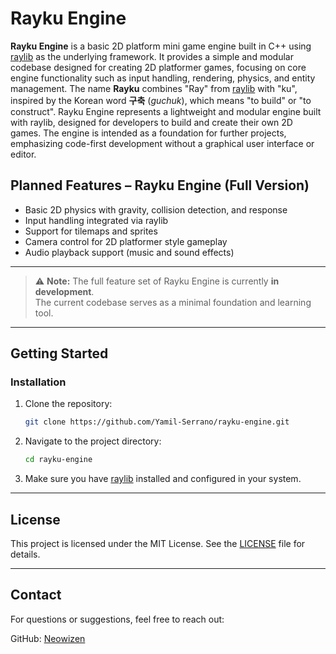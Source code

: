 
# Rayku Engine

**Rayku Engine** is a basic 2D platform mini game engine built in C++ using [raylib](https://www.raylib.com/) as the underlying framework. It provides a simple and modular codebase designed for creating 2D platformer games, focusing on core engine functionality such as input handling, rendering, physics, and entity management. The name **Rayku** combines "Ray" from [raylib](https://www.raylib.com/) with "ku", inspired by the Korean word **구축** (*guchuk*), which means "to build" or "to construct". Rayku Engine represents a lightweight and modular engine built with raylib, designed for developers to build and create their own 2D games. The engine is intended as a foundation for further projects, emphasizing code-first development without a graphical user interface or editor.


## Planned Features – Rayku Engine (Full Version)
 
- Basic 2D physics with gravity, collision detection, and response  
- Input handling integrated via raylib  
- Support for tilemaps and sprites  
- Camera control for 2D platformer style gameplay  
- Audio playback support (music and sound effects)  

---

> ⚠️ **Note:** The full feature set of Rayku Engine is currently **in development**.  
> The current codebase serves as a minimal foundation and learning tool.

---

## Getting Started

### Installation

1. Clone the repository:
   ```bash
   git clone https://github.com/Yamil-Serrano/rayku-engine.git
   ```

2. Navigate to the project directory:
   ```bash
   cd rayku-engine
   ```

3. Make sure you have [raylib](https://www.raylib.com/) installed and configured in your system.

---

## License

This project is licensed under the MIT License. See the [LICENSE](LICENSE.md) file for details.

---

## Contact

For questions or suggestions, feel free to reach out:

GitHub: [Neowizen](https://github.com/Yamil-Serrano)
